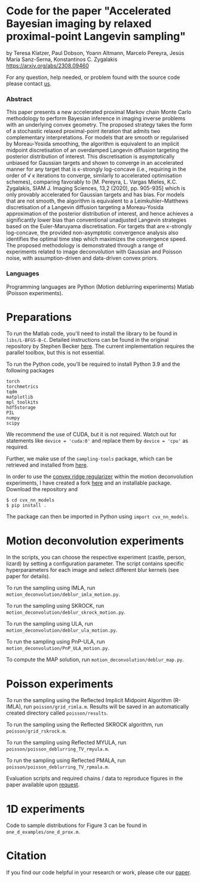 # Code for the paper "Accelerated Bayesian imaging by relaxed proximal-point Langevin sampling"
by Teresa Klatzer, Paul Dobson, Yoann Altmann, Marcelo Pereyra, Jesús María Sanz-Serna, Konstantinos C. Zygalakis
https://arxiv.org/abs/2308.09460

For any question, help needed, or problem found with the source code please contact [us](mailto:t.klatzer@sms.ed.ac.uk).

### Abstract
This paper presents a new accelerated proximal Markov chain Monte Carlo methodology to perform Bayesian inference in imaging inverse problems with an underlying convex geometry. The proposed strategy takes the form of a stochastic relaxed proximal-point iteration that admits two complementary interpretations. For models that are smooth or regularised by Moreau-Yosida smoothing,
the algorithm is equivalent to an implicit midpoint discretisation of an overdamped Langevin diffusion targeting the posterior distribution of interest. This discretisation is asymptotically unbiased for
Gaussian targets and shown to converge in an accelerated manner for any target that is κ-strongly
log-concave (i.e., requiring in the order of √
κ iterations to converge, similarly to accelerated optimisation schemes), comparing favorably to [M. Pereyra, L. Vargas Mieles, K.C. Zygalakis, SIAM
J. Imaging Sciences, 13,2 (2020), pp. 905-935] which is only provably accelerated for Gaussian
targets and has bias. For models that are not smooth, the algorithm is equivalent to a Leimkuhler–Matthews discretisation of a Langevin diffusion targeting a Moreau-Yosida approximation of the
posterior distribution of interest, and hence achieves a significantly lower bias than conventional
unadjusted Langevin strategies based on the Euler-Maruyama discretisation. For targets that are
κ-strongly log-concave, the provided non-asymptotic convergence analysis also identifies the optimal time step which maximizes the convergence speed. The proposed methodology is demonstrated
through a range of experiments related to image deconvolution with Gaussian and Poisson noise,
with assumption-driven and data-driven convex priors. 

### Languages
Programming languages are Python (Motion deblurring experiments) Matlab (Poisson experiments).

# Preparations

To run the Matlab code, you'll need to install the library to be found in ```libs/L-BFGS-B-C```. Detailed instructions can be found in the original repository by Stephen Becker [here](https://github.com/stephenbeckr/L-BFGS-B-C). The current implementation requires the parallel toolbox, but this is not essential.

To run the Python code, you'll be required to install Python 3.9 and the following packages

```
torch
torchmetrics
tqdm
matplotlib
mpl_toolkits
hdf5storage
PIL
numpy
scipy
```

We recommend the use of CUDA, but it is not required. Watch out for statements like ```device = 'cuda:0'``` and replace them by ```device = 'cpu'``` as required.

Further, we make use of the ```sampling-tools``` package, which can be retrieved and installed from [here](https://github.com/MI2G/sampling-tutorials).

In order to use the [convex ridge regularizer](https://github.com/axgoujon/convex_ridge_regularizers) within the motion deconvolution experiments, I have created a fork [here](https://github.com/axgoujon/convex_ridge_regularizers) and an installable package.
Download the repository and 
```
$ cd cvx_nn_models
$ pip install .
```
The package can then be imported in Python using ```import cvx_nn_models```.


# Motion deconvolution experiments

In the scripts, you can choose the respective experiment (castle, person, lizard) by setting a configuration parameter. The script contains specific hyperparameters for each image and select different blur kernels (see paper for details).

To run the sampling using IMLA, run ```motion_deconvolution/deblur_imla_motion.py```.

To run the sampling using SKROCK, run ```motion_deconvolution/deblur_skrock_motion.py```.

To run the sampling using ULA, run ```motion_deconvolution/deblur_ula_motion.py```.

To run the sampling using PnP-ULA, run ```motion_deconvolution/PnP_ULA_motion.py```.

To compute the MAP solution, run ```motion_deconvolution/deblur_map.py```.



# Poisson experiments
To run the sampling using the Reflected Implicit Midpoint Algorithm (R-IMLA), run ```poisson/grid_rimla.m```. Results will be saved in an automatically created directory called ```poisson/results```.

To run the sampling using the Reflected SKROCK algorithm, run ```poisson/grid_rskrock.m```. 

To run the sampling using Reflected MYULA, run ```poisson/poisson_deblurring_TV_rmyula.m```.

To run the sampling using Reflected PMALA, run ```poisson/poisson_deblurring_TV_rpmala.m```.

Evaluation scripts and required chains / data to reproduce figures in the paper available upon [request](mailto:t.klatzer@sms.ed.ac.uk).

# 1D experiments

Code to sample distributions for Figure 3 can be found in ```one_d_examples/one_d_prox.m```.

# Citation

If you find our code helpful in your research or work, please cite our [paper](https://arxiv.org/abs/2308.09460).
